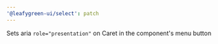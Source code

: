 ```yaml
---
'@leafygreen-ui/select': patch
---
```


Sets aria `role="presentation"` on Caret in the component's menu button
